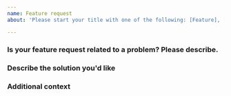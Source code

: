 ```yaml
---
name: Feature request
about: 'Please start your title with one of the following: [Feature], [Plugin], [Mechanic].'

---
```


### Is your feature request related to a problem? Please describe.
<!-- A clear and concise description of what the problem is. Ex. I'm always frustrated when [...] -->

### Describe the solution you'd like
<!-- A clear and concise description of what you want to happen. -->

### Additional context
<!-- Add any other context or screenshots about the feature request here. -->
